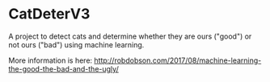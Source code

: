 # CatDeterV3
A project to detect cats and determine whether they are ours ("good") or not ours ("bad") using machine learning.

More information is here: http://robdobson.com/2017/08/machine-learning-the-good-the-bad-and-the-ugly/
